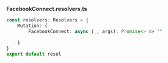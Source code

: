 **FacebookConnect.resolvers.ts**
```typescript
const resolvers: Resolvers = {
	Mutation: {
		FacebookConnect: async (_, args): Promise<> => ""
		
	}
}
export default resol
```
<!--stackedit_data:
eyJoaXN0b3J5IjpbMzY1MDUwNzMsLTg5Nzk1MjA3Nl19
-->